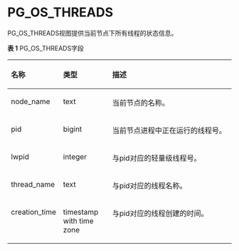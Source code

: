 # PG\_OS\_THREADS<a name="ZH-CN_TOPIC_0289899829"></a>

PG\_OS\_THREADS视图提供当前节点下所有线程的状态信息。

**表 1**  PG\_OS\_THREADS字段

<a name="zh-cn_topic_0283137220_zh-cn_topic_0237122423_zh-cn_topic_0059778524_t9bee742e9a8f4c818b61077f24462577"></a>
<table><thead align="left"><tr id="zh-cn_topic_0283137220_zh-cn_topic_0237122423_zh-cn_topic_0059778524_r0ad9dc8bdfd94b359d39da638434f907"><th class="cellrowborder" valign="top" width="23.24%" id="mcps1.2.4.1.1"><p id="zh-cn_topic_0283137220_zh-cn_topic_0237122423_zh-cn_topic_0059778524_a3bfbbb399c224a0898119b56f1c9d3a8"><a name="zh-cn_topic_0283137220_zh-cn_topic_0237122423_zh-cn_topic_0059778524_a3bfbbb399c224a0898119b56f1c9d3a8"></a><a name="zh-cn_topic_0283137220_zh-cn_topic_0237122423_zh-cn_topic_0059778524_a3bfbbb399c224a0898119b56f1c9d3a8"></a>名称</p>
</th>
<th class="cellrowborder" valign="top" width="21.91%" id="mcps1.2.4.1.2"><p id="zh-cn_topic_0283137220_zh-cn_topic_0237122423_zh-cn_topic_0059778524_aa800b124797d4e6cb7a7bf3104bc6992"><a name="zh-cn_topic_0283137220_zh-cn_topic_0237122423_zh-cn_topic_0059778524_aa800b124797d4e6cb7a7bf3104bc6992"></a><a name="zh-cn_topic_0283137220_zh-cn_topic_0237122423_zh-cn_topic_0059778524_aa800b124797d4e6cb7a7bf3104bc6992"></a>类型</p>
</th>
<th class="cellrowborder" valign="top" width="54.85%" id="mcps1.2.4.1.3"><p id="zh-cn_topic_0283137220_zh-cn_topic_0237122423_zh-cn_topic_0059778524_a8fd84af1f1594ba6ba47ff833756af44"><a name="zh-cn_topic_0283137220_zh-cn_topic_0237122423_zh-cn_topic_0059778524_a8fd84af1f1594ba6ba47ff833756af44"></a><a name="zh-cn_topic_0283137220_zh-cn_topic_0237122423_zh-cn_topic_0059778524_a8fd84af1f1594ba6ba47ff833756af44"></a>描述</p>
</th>
</tr>
</thead>
<tbody><tr id="zh-cn_topic_0283137220_zh-cn_topic_0237122423_zh-cn_topic_0059778524_r5ea41c864089439c8a89c76bd2b7ad20"><td class="cellrowborder" valign="top" width="23.24%" headers="mcps1.2.4.1.1 "><p id="zh-cn_topic_0283137220_zh-cn_topic_0237122423_zh-cn_topic_0059778524_ac0f6e84f77984e5f9671de85a7f27026"><a name="zh-cn_topic_0283137220_zh-cn_topic_0237122423_zh-cn_topic_0059778524_ac0f6e84f77984e5f9671de85a7f27026"></a><a name="zh-cn_topic_0283137220_zh-cn_topic_0237122423_zh-cn_topic_0059778524_ac0f6e84f77984e5f9671de85a7f27026"></a>node_name</p>
</td>
<td class="cellrowborder" valign="top" width="21.91%" headers="mcps1.2.4.1.2 "><p id="zh-cn_topic_0283137220_zh-cn_topic_0237122423_zh-cn_topic_0059778524_a30ee34806e1e45b299dc5d304cb77b12"><a name="zh-cn_topic_0283137220_zh-cn_topic_0237122423_zh-cn_topic_0059778524_a30ee34806e1e45b299dc5d304cb77b12"></a><a name="zh-cn_topic_0283137220_zh-cn_topic_0237122423_zh-cn_topic_0059778524_a30ee34806e1e45b299dc5d304cb77b12"></a>text</p>
</td>
<td class="cellrowborder" valign="top" width="54.85%" headers="mcps1.2.4.1.3 "><p id="zh-cn_topic_0283137220_zh-cn_topic_0237122423_zh-cn_topic_0059778524_a18e38ea4636848e8803e2ccee4bb68ea"><a name="zh-cn_topic_0283137220_zh-cn_topic_0237122423_zh-cn_topic_0059778524_a18e38ea4636848e8803e2ccee4bb68ea"></a><a name="zh-cn_topic_0283137220_zh-cn_topic_0237122423_zh-cn_topic_0059778524_a18e38ea4636848e8803e2ccee4bb68ea"></a>当前节点的名称。</p>
</td>
</tr>
<tr id="zh-cn_topic_0283137220_zh-cn_topic_0237122423_zh-cn_topic_0059778524_r36c27f3505d5432ba5bbda930afd8e98"><td class="cellrowborder" valign="top" width="23.24%" headers="mcps1.2.4.1.1 "><p id="zh-cn_topic_0283137220_zh-cn_topic_0237122423_zh-cn_topic_0059778524_a17e271faa860445c8a6b6b774a2c1782"><a name="zh-cn_topic_0283137220_zh-cn_topic_0237122423_zh-cn_topic_0059778524_a17e271faa860445c8a6b6b774a2c1782"></a><a name="zh-cn_topic_0283137220_zh-cn_topic_0237122423_zh-cn_topic_0059778524_a17e271faa860445c8a6b6b774a2c1782"></a>pid</p>
</td>
<td class="cellrowborder" valign="top" width="21.91%" headers="mcps1.2.4.1.2 "><p id="zh-cn_topic_0283137220_zh-cn_topic_0237122423_zh-cn_topic_0059778524_aa17b6f2065af442f8744c55ef59821ee"><a name="zh-cn_topic_0283137220_zh-cn_topic_0237122423_zh-cn_topic_0059778524_aa17b6f2065af442f8744c55ef59821ee"></a><a name="zh-cn_topic_0283137220_zh-cn_topic_0237122423_zh-cn_topic_0059778524_aa17b6f2065af442f8744c55ef59821ee"></a>bigint</p>
</td>
<td class="cellrowborder" valign="top" width="54.85%" headers="mcps1.2.4.1.3 "><p id="zh-cn_topic_0283137220_zh-cn_topic_0237122423_zh-cn_topic_0059778524_a7fd6679483e64b93919d5f02c3caae89"><a name="zh-cn_topic_0283137220_zh-cn_topic_0237122423_zh-cn_topic_0059778524_a7fd6679483e64b93919d5f02c3caae89"></a><a name="zh-cn_topic_0283137220_zh-cn_topic_0237122423_zh-cn_topic_0059778524_a7fd6679483e64b93919d5f02c3caae89"></a>当前节点进程中正在运行的线程号。</p>
</td>
</tr>
<tr id="zh-cn_topic_0283137220_zh-cn_topic_0237122423_zh-cn_topic_0059778524_r8a5ecc5fab2045dcad97071ef3c0709e"><td class="cellrowborder" valign="top" width="23.24%" headers="mcps1.2.4.1.1 "><p id="zh-cn_topic_0283137220_zh-cn_topic_0237122423_zh-cn_topic_0059778524_a9eef1b0855bf4a2f9d6a97882cc972e4"><a name="zh-cn_topic_0283137220_zh-cn_topic_0237122423_zh-cn_topic_0059778524_a9eef1b0855bf4a2f9d6a97882cc972e4"></a><a name="zh-cn_topic_0283137220_zh-cn_topic_0237122423_zh-cn_topic_0059778524_a9eef1b0855bf4a2f9d6a97882cc972e4"></a>lwpid</p>
</td>
<td class="cellrowborder" valign="top" width="21.91%" headers="mcps1.2.4.1.2 "><p id="zh-cn_topic_0283137220_zh-cn_topic_0237122423_zh-cn_topic_0059778524_a08ffdfa25ae0465391a681adae3b61c6"><a name="zh-cn_topic_0283137220_zh-cn_topic_0237122423_zh-cn_topic_0059778524_a08ffdfa25ae0465391a681adae3b61c6"></a><a name="zh-cn_topic_0283137220_zh-cn_topic_0237122423_zh-cn_topic_0059778524_a08ffdfa25ae0465391a681adae3b61c6"></a>integer</p>
</td>
<td class="cellrowborder" valign="top" width="54.85%" headers="mcps1.2.4.1.3 "><p id="zh-cn_topic_0283137220_zh-cn_topic_0237122423_zh-cn_topic_0059778524_aaac5b6e76d494509b8ada456f0b9c72a"><a name="zh-cn_topic_0283137220_zh-cn_topic_0237122423_zh-cn_topic_0059778524_aaac5b6e76d494509b8ada456f0b9c72a"></a><a name="zh-cn_topic_0283137220_zh-cn_topic_0237122423_zh-cn_topic_0059778524_aaac5b6e76d494509b8ada456f0b9c72a"></a>与pid对应的轻量级线程号。</p>
</td>
</tr>
<tr id="zh-cn_topic_0283137220_zh-cn_topic_0237122423_zh-cn_topic_0059778524_r3d098b630ea9441b9007c73ca02a0168"><td class="cellrowborder" valign="top" width="23.24%" headers="mcps1.2.4.1.1 "><p id="zh-cn_topic_0283137220_zh-cn_topic_0237122423_zh-cn_topic_0059778524_ae08892c8a9f7466b9d1972325a38b228"><a name="zh-cn_topic_0283137220_zh-cn_topic_0237122423_zh-cn_topic_0059778524_ae08892c8a9f7466b9d1972325a38b228"></a><a name="zh-cn_topic_0283137220_zh-cn_topic_0237122423_zh-cn_topic_0059778524_ae08892c8a9f7466b9d1972325a38b228"></a>thread_name</p>
</td>
<td class="cellrowborder" valign="top" width="21.91%" headers="mcps1.2.4.1.2 "><p id="zh-cn_topic_0283137220_zh-cn_topic_0237122423_zh-cn_topic_0059778524_aeaea89350b3145ceb956844abc2597a7"><a name="zh-cn_topic_0283137220_zh-cn_topic_0237122423_zh-cn_topic_0059778524_aeaea89350b3145ceb956844abc2597a7"></a><a name="zh-cn_topic_0283137220_zh-cn_topic_0237122423_zh-cn_topic_0059778524_aeaea89350b3145ceb956844abc2597a7"></a>text</p>
</td>
<td class="cellrowborder" valign="top" width="54.85%" headers="mcps1.2.4.1.3 "><p id="zh-cn_topic_0283137220_zh-cn_topic_0237122423_zh-cn_topic_0059778524_a1eef23c6d3db48f1a6c60cc2c7ab2544"><a name="zh-cn_topic_0283137220_zh-cn_topic_0237122423_zh-cn_topic_0059778524_a1eef23c6d3db48f1a6c60cc2c7ab2544"></a><a name="zh-cn_topic_0283137220_zh-cn_topic_0237122423_zh-cn_topic_0059778524_a1eef23c6d3db48f1a6c60cc2c7ab2544"></a>与pid对应的线程名称。</p>
</td>
</tr>
<tr id="zh-cn_topic_0283137220_zh-cn_topic_0237122423_zh-cn_topic_0059778524_r25469c0526e948e0a731ebf90096a25e"><td class="cellrowborder" valign="top" width="23.24%" headers="mcps1.2.4.1.1 "><p id="zh-cn_topic_0283137220_zh-cn_topic_0237122423_zh-cn_topic_0059778524_a99666a3681474c3ca3bbddd4fc99df69"><a name="zh-cn_topic_0283137220_zh-cn_topic_0237122423_zh-cn_topic_0059778524_a99666a3681474c3ca3bbddd4fc99df69"></a><a name="zh-cn_topic_0283137220_zh-cn_topic_0237122423_zh-cn_topic_0059778524_a99666a3681474c3ca3bbddd4fc99df69"></a>creation_time</p>
</td>
<td class="cellrowborder" valign="top" width="21.91%" headers="mcps1.2.4.1.2 "><p id="zh-cn_topic_0283137220_zh-cn_topic_0237122423_zh-cn_topic_0059778524_a605e1068e3af4f2dacb225b15939126a"><a name="zh-cn_topic_0283137220_zh-cn_topic_0237122423_zh-cn_topic_0059778524_a605e1068e3af4f2dacb225b15939126a"></a><a name="zh-cn_topic_0283137220_zh-cn_topic_0237122423_zh-cn_topic_0059778524_a605e1068e3af4f2dacb225b15939126a"></a>timestamp with time zone</p>
</td>
<td class="cellrowborder" valign="top" width="54.85%" headers="mcps1.2.4.1.3 "><p id="zh-cn_topic_0283137220_zh-cn_topic_0237122423_zh-cn_topic_0059778524_a16542140e5d04d92976b818a8978196c"><a name="zh-cn_topic_0283137220_zh-cn_topic_0237122423_zh-cn_topic_0059778524_a16542140e5d04d92976b818a8978196c"></a><a name="zh-cn_topic_0283137220_zh-cn_topic_0237122423_zh-cn_topic_0059778524_a16542140e5d04d92976b818a8978196c"></a>与pid对应的线程创建的时间。</p>
</td>
</tr>
</tbody>
</table>
